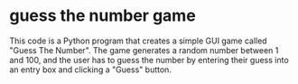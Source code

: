 # guess the number game
This code is a Python program that creates a simple GUI game called "Guess The Number". The game generates a random number between 1 and 100, and the user has to guess the number by entering their guess into an entry box and clicking a "Guess" button.
